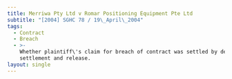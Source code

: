 ```yaml
---
title: Merriwa Pty Ltd v Romar Positioning Equipment Pte Ltd
subtitle: "[2004] SGHC 78 / 19\_April\_2004"
tags:
  - Contract
  - Breach
  - >-
    Whether plaintiff\'s claim for breach of contract was settled by deed of
    settlement and release.
layout: single
---
```


